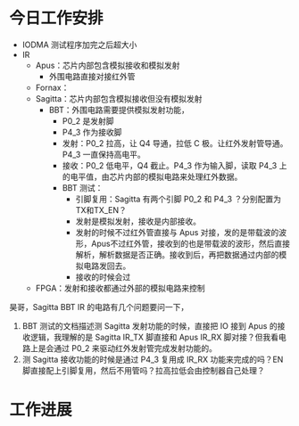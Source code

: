 


# 今日工作安排
- IODMA 测试程序加完之后超大小
- IR
	- Apus：芯片内部包含模拟接收和模拟发射
		- 外围电路直接对接红外管
	- Fornax：
	- Sagitta：芯片内部包含模拟接收但没有模拟发射
		- BBT：外围电路需要提供模拟发射功能，
			- P0_2 是发射脚
			- P4_3 作为接收脚
			- 发射：P0_2 拉高，让 Q4 导通，拉低 C 极。让红外发射管导通。P4_3 一直保持高电平。
			- 接收：P0_2 低电平，Q4 截止。P4_3 作为输入脚，读取 P4_3 上的电平值，由芯片内部的模拟电路来处理红外数据。
			- BBT 测试：
				- 引脚复用：Sagitta 有两个引脚 P0_2 和 P4_3 ？分别配置为TX和TX_EN？
				- 发射是模拟发射，接收是内部接收。
				- 发射的时候不过红外管直接与 Apus 对接，发的是带载波的波形，Apus不过红外管，接收到的也是带载波的波形，然后直接解析，解析数据是否正确。接收到后，再把数据通过内部的模拟电路发回去。
				- 接收的时候会过
	- FPGA：发射和接收都通过外部的模拟电路来控制

昊哥，Sagitta BBT IR 的电路有几个问题要问一下，
1. BBT 测试的文档描述测 Sagitta 发射功能的时候，直接把 IO 接到 Apus 的接收逻辑，我理解的是 Sagitta IR_TX 脚直接和 Apus IR_RX 脚对接？但我看电路上是会通过 P0_2 来驱动红外发射管完成发射功能的。
2. 测 Sagitta 接收功能的时候是通过 P4_3 复用成 IR_RX 功能来完成的吗？EN 脚直接配上引脚复用，然后不用管吗？拉高拉低会由控制器自己处理？


# 工作进展




